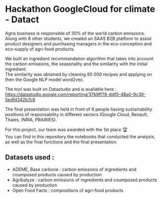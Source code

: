 # Hackathon GoogleCloud for climate - Datact
Agris business is responsible of 30% of the world carbon emissions.  
Along with 8 other students, we created an SAAS B2B platform to assist product designers and purchasing managers in the eco-conception and eco-supply of agri-food products.  
  
We built an ingredient recommandation algorithm that takes into account the carbon emissions, the seasonality and the similarity with the initial ingredient.  
The similarity was obtained by cleaning 80 000 recipes and applying on then the Google NLP model word2vec.  
    
The tool was built on Datastudio and is available here :  
https://datastudio.google.com/reporting/37b9ff78-ddf0-48a0-9c39-5edfd342b7c8  
  
The final presentation was held in front of 6 people having sustainability positions of responsability in different sectors (Google Cloud, Renault, Thales, INRIA, PRAIRIES).  
  
For this project, our team was awarded with the 1st place :trophy:    
You can find in this repository the notebooks that conducted the analysis, as well as the final functions and the final presentation.   

## Datasets used :
- ADEME, Base carbone : carbon emissions of ingredients and coumposed products caused by production
- Agribalyze : carbon emissions of ingredients and coumposed products caused by production
- Open Food Facts : compositions of agri-food products